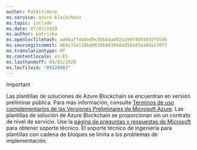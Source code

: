 ```yaml
---
author: PatAltimore
ms.service: azure-blockchain
ms.topic: include
ms.date: 07/07/2020
ms.author: patricka
ms.openlocfilehash: ad96affd48ed9c05bb4ad92a359f48910d3fb535
ms.sourcegitcommit: d68c72e120bdd610bb6304dad503d3ea89a1f0f7
ms.translationtype: HT
ms.contentlocale: es-ES
ms.lasthandoff: 09/01/2020
ms.locfileid: "89226883"
---
```

> [!IMPORTANT]
> Las plantillas de soluciones de Azure Blockchain se encuentran en versión preliminar pública.
> Para más información, consulte [Términos de uso complementarios de las Versiones Preliminares de Microsoft Azure](https://azure.microsoft.com/support/legal/preview-supplemental-terms/).
> Las plantillas de solución de Azure Blockchain se proporcionan sin un contrato de nivel de servicio.
> Use la [página de preguntas y respuestas de Microsoft](/answers/topics/azure-blockchain-workbench.html) para obtener soporte técnico. El soporte técnico de ingeniería para plantillas con cadena de bloques se limita a los problemas de implementación.
